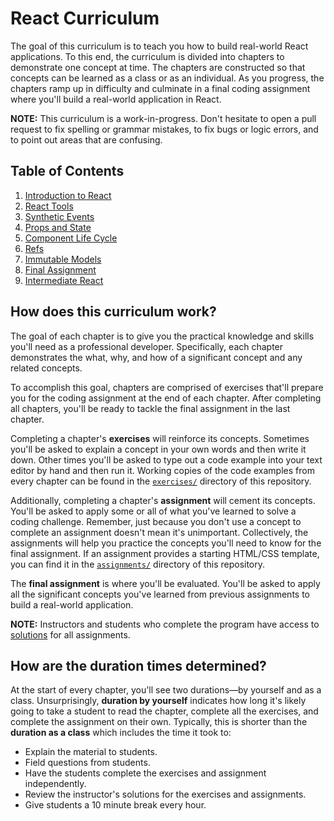 # React Curriculum

The goal of this curriculum is to teach you how to build real-world React applications. To this end, the curriculum is divided into chapters to demonstrate one concept at time. The chapters are constructed so that concepts can be learned as a class or as an individual. As you progress, the chapters ramp up in difficulty and culminate in a final coding assignment where you'll build a real-world application in React.

**NOTE:** This curriculum is a work-in-progress. Don't hesitate to open a pull request to fix spelling or grammar mistakes, to fix bugs or logic errors, and to point out areas that are confusing.

## Table of Contents

1. [Introduction to React](01-introduction-to-react.md)
1. [React Tools](02-react-tools.md)
1. [Synthetic Events](03-synthetic-events.md)
1. [Props and State](04-props-and-state.md)
1. [Component Life Cycle](05-component-life-cycle.md)
1. [Refs](06-refs.md)
1. [Immutable Models](07-immutable-models.md)
1. [Final Assignment](08-final-assignment.md)
1. [Intermediate React](https://github.com/gschool/intermediate_react)

## How does this curriculum work?

The goal of each chapter is to give you the practical knowledge and skills you'll need as a professional developer. Specifically, each chapter demonstrates the what, why, and how of a significant concept and any related concepts.

To accomplish this goal, chapters are comprised of exercises that'll prepare you for the coding assignment at the end of each chapter. After completing all chapters, you'll be ready to tackle the final assignment in the last chapter.

Completing a chapter's **exercises** will reinforce its concepts. Sometimes you'll be asked to explain a concept in your own words and then write it down. Other times you'll be asked to type out a code example into your text editor by hand and then run it.  Working copies of the code examples from every chapter can be found in the [`exercises/`](exercises/) directory of this repository.

Additionally, completing a chapter's **assignment** will cement its concepts. You'll be asked to apply some or all of what you've learned to solve a coding challenge. Remember, just because you don't use a concept to complete an assignment doesn't mean it's unimportant. Collectively, the assignments will help you practice the concepts you'll need to know for the final assignment. If an assignment provides a starting HTML/CSS template, you can find it in the [`assignments/`](assignments/) directory of this repository.

The **final assignment** is where you'll be evaluated. You'll be asked to apply all the significant concepts you've learned from previous assignments to build a real-world application.

**NOTE:** Instructors and students who complete the program have access to [solutions](https://github.com/gSchool/react-curriculum-solutions) for all assignments.

## How are the duration times determined?

At the start of every chapter, you'll see two durations—by yourself and as a class. Unsurprisingly, **duration by yourself** indicates how long it's likely going to take a student to read the chapter, complete all the exercises, and complete the assignment on their own. Typically, this is shorter than the **duration as a class** which includes the time it took to:

* Explain the material to students.
* Field questions from students.
* Have the students complete the exercises and assignment independently.
* Review the instructor's solutions for the exercises and assignments.
* Give students a 10 minute break every hour.
